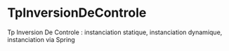 # TpInversionDeControle
Tp Inversion De Controle : instanciation statique, instanciation dynamique, instanciation via Spring
